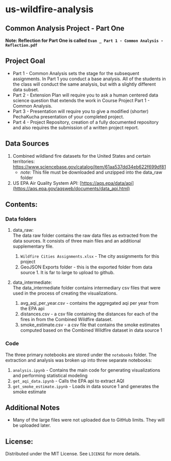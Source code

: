 # us-wildfire-analysis
## Common Analysis Project - Part One
**Note: Reflection for Part One is called `Evan _ Part 1 - Common Analysis - Reflection.pdf`**

## Project Goal
- Part 1 - Common Analysis sets the stage for the subsequent assignments. In Part 1 you conduct a base analysis. All of the students in the class will conduct the same analysis, but with a slightly different data subset.
- Part 2 - Extension Plan will require you to ask a human centered data science question that extends the work in Course Project Part 1 - Common Analysis. 
- Part 3 - Presentation will require you to give a modified (shorter) PechaKucha presentation of your completed project.
- Part 4 - Project Repository, creation of a fully documented repository and also requires the submission of a written project report.


## Data Sources
1. Combined wildland fire datasets for the United States and certain territories: https://www.sciencebase.gov/catalog/item/61aa537dd34eb622f699df81
     - *note:* This file must be downloaded and unzipped into the data_raw folder 
3. US EPA Air Quality System API: [https://aqs.epa/data/api](https://aqs.epa.gov/aqsweb/documents/data_api.html)

## Contents:
### Data folders
1. data_raw: <br>
The data raw folder contains the raw data files as extracted from the data sources. It consists of three main files and an additional supplementary file.
    1. `Wildfire Cities Assignments.xlsx` - The city assignments for this project
    2. GeoJSON Exports folder - this is the exported folder from data source 1. It is far to large to upload to github.

2. data_intermediate: <br>
The data_intermediate folder contains intermediary csv files that were used in the process of creating the visualizations.
   1. avg_aqi_per_year.csv - contains the aggregated aqi per year from the EPA api
   2. distances.csv - a csv file containing the distances for each of the fires in from the Combined Wildfire dataset.
   3. smoke_estimate.csv - a csv file that contains the smoke estimates computed based on the Combined Wildfire dataset in data source 1

### Code
The three primary notebooks are stored under the `notebooks` folder. The extraction and analysis was broken up into three separate notebooks:
1. `analysis.ipynb` - Contains the main code for generating visualizations and performing statistical modeling
2. `get_aqi_data.ipynb` - Calls the EPA api to extract AQI
3. `get_smoke_estimate.ipynb` - Loads in data source 1 and generates the smoke estimate

## Additional Notes
- Many of the large files were not uploaded due to GitHub limits. They will be uploaded later.


## License:
Distributed under the MIT License. See `LICENSE` for more details.
